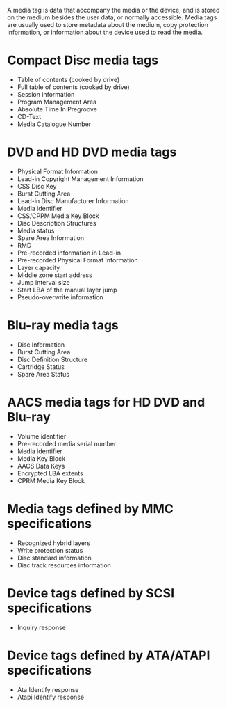 A media tag is data that accompany the media or the device, and is stored on the medium besides the user data, or
normally accessible. Media tags are usually used to store metadata about the medium, copy protection information, or
information about the device used to read the media.

# Compact Disc media tags

* Table of contents (cooked by drive)
* Full table of contents (cooked by drive)
* Session information
* Program Management Area
* Absolute Time In Pregroove
* CD-Text
* Media Catalogue Number

# DVD and HD DVD media tags

* Physical Format Information
* Lead-in Copyright Management Information
* CSS Disc Key
* Burst Cutting Area
* Lead-in Disc Manufacturer Information
* Media identifier
* CSS/CPPM Media Key Block
* Disc Description Structures
* Media status
* Spare Area Information
* RMD
* Pre-recorded information in Lead-in
* Pre-recorded Physical Format Information
* Layer capacity
* Middle zone start address
* Jump interval size
* Start LBA of the manual layer jump
* Pseudo-overwrite information

# Blu-ray media tags

* Disc Information
* Burst Cutting Area
* Disc Definition Structure
* Cartridge Status
* Spare Area Status

# AACS media tags for HD DVD and Blu-ray

* Volume identifier
* Pre-recorded media serial number
* Media identifier
* Media Key Block
* AACS Data Keys
* Encrypted LBA extents
* CPRM Media Key Block

# Media tags defined by MMC specifications

* Recognized hybrid layers
* Write protection status
* Disc standard information
* Disc track resources information

# Device tags defined by SCSI specifications

* Inquiry response

# Device tags defined by ATA/ATAPI specifications

* Ata Identify response
* Atapi Identify response